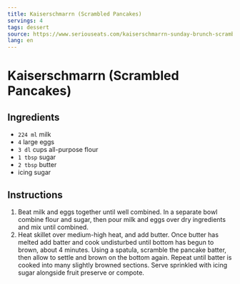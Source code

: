 ```yaml
---
title: Kaiserschmarrn (Scrambled Pancakes)
servings: 4
tags: dessert
source: https://www.seriouseats.com/kaiserschmarrn-sunday-brunch-scrambled-crepe-recipe
lang: en
---
```


# Kaiserschmarrn (Scrambled Pancakes)

## Ingredients

- `224 ml` milk
- `4` large eggs
- `3 dl` cups all-purpose flour
- `1 tbsp` sugar
- `2 tbsp` butter
- icing sugar

## Instructions

1. Beat milk and eggs together until well combined. In a separate bowl combine flour and sugar, then pour milk and eggs over dry ingredients and mix until combined.
1. Heat skillet over medium-high heat, and add butter. Once butter has melted add batter and cook undisturbed until bottom has begun to brown, about 4 minutes. Using a spatula, scramble the pancake batter, then allow to settle and brown on the bottom again. Repeat until batter is cooked into many slightly browned sections. Serve sprinkled with icing sugar alongside fruit preserve or compote.
